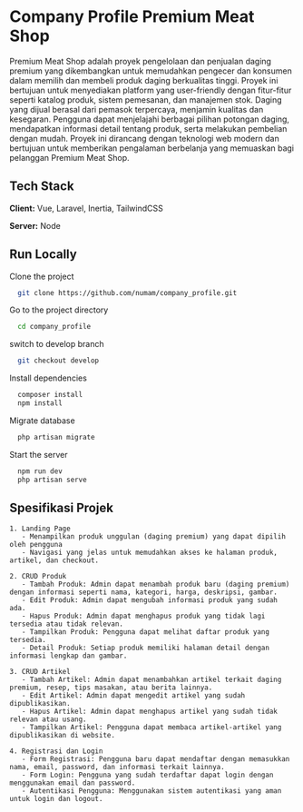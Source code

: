 # Company Profile Premium Meat Shop

Premium Meat Shop adalah proyek pengelolaan dan penjualan daging premium yang dikembangkan untuk memudahkan pengecer dan konsumen dalam memilih dan membeli produk daging berkualitas tinggi. Proyek ini bertujuan untuk menyediakan platform yang user-friendly dengan fitur-fitur seperti katalog produk, sistem pemesanan, dan manajemen stok. Daging yang dijual berasal dari pemasok terpercaya, menjamin kualitas dan kesegaran. Pengguna dapat menjelajahi berbagai pilihan potongan daging, mendapatkan informasi detail tentang produk, serta melakukan pembelian dengan mudah. Proyek ini dirancang dengan teknologi web modern dan bertujuan untuk memberikan pengalaman berbelanja yang memuaskan bagi pelanggan Premium Meat Shop.




## Tech Stack

**Client:** Vue, Laravel, Inertia, TailwindCSS

**Server:** Node


## Run Locally

Clone the project

```bash
  git clone https://github.com/numam/company_profile.git
```

Go to the project directory

```bash
  cd company_profile
```

switch to develop branch

```bash
  git checkout develop
```

Install dependencies

```bash
  composer install
  npm install
```

Migrate database

```bash
  php artisan migrate
```

Start the server

```bash
  npm run dev
  php artisan serve
```


## Spesifikasi Projek

    1. Landing Page
       - Menampilkan produk unggulan (daging premium) yang dapat dipilih oleh pengguna
       - Navigasi yang jelas untuk memudahkan akses ke halaman produk, artikel, dan checkout.

    2. CRUD Produk
       - Tambah Produk: Admin dapat menambah produk baru (daging premium) dengan informasi seperti nama, kategori, harga, deskripsi, gambar.
       - Edit Produk: Admin dapat mengubah informasi produk yang sudah ada.
       - Hapus Produk: Admin dapat menghapus produk yang tidak lagi tersedia atau tidak relevan.
       - Tampilkan Produk: Pengguna dapat melihat daftar produk yang tersedia.
       - Detail Produk: Setiap produk memiliki halaman detail dengan informasi lengkap dan gambar.

    3. CRUD Artikel
       - Tambah Artikel: Admin dapat menambahkan artikel terkait daging premium, resep, tips masakan, atau berita lainnya.
       - Edit Artikel: Admin dapat mengedit artikel yang sudah dipublikasikan.
       - Hapus Artikel: Admin dapat menghapus artikel yang sudah tidak relevan atau usang.
       - Tampilkan Artikel: Pengguna dapat membaca artikel-artikel yang dipublikasikan di website.

    4. Registrasi dan Login
       - Form Registrasi: Pengguna baru dapat mendaftar dengan memasukkan nama, email, password, dan informasi terkait lainnya.
       - Form Login: Pengguna yang sudah terdaftar dapat login dengan menggunakan email dan password.
       - Autentikasi Pengguna: Menggunakan sistem autentikasi yang aman untuk login dan logout.

